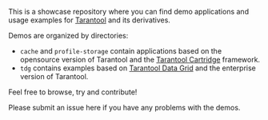 This is a showcase repository where you can find demo applications and
usage examples for [Tarantool](https://www.tarantool.io/en/developers/) and its
derivatives.

Demos are organized by directories:

* `cache` and `profile-storage` contain applications based on
  the opensource version of Tarantool and the
  [Tarantool Cartridge](https://www.tarantool.io/en/cartridge/) framework.
* `tdg` contains examples based on
  [Tarantool Data Grid](https://www.tarantool.io/en/datagrid/)
  and the enterprise version of Tarantool.

Feel free to browse, try and contribute!

Please submit an issue here if you have any problems with the demos.
